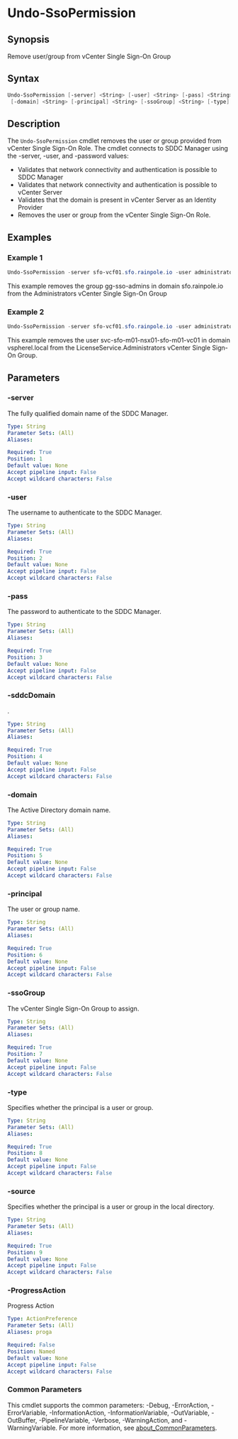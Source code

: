 # Undo-SsoPermission

## Synopsis

Remove user/group from vCenter Single Sign-On Group

## Syntax

```powershell
Undo-SsoPermission [-server] <String> [-user] <String> [-pass] <String> [-sddcDomain] <String>
 [-domain] <String> [-principal] <String> [-ssoGroup] <String> [-type] <String> [-source] <String> [-ProgressAction <ActionPreference>] [<CommonParameters>]
```

## Description

The `Undo-SsoPermission` cmdlet removes the user or group provided from vCenter Single Sign-On Role.
The cmdlet connects to SDDC Manager using the -server, -user, and -password values:

- Validates that network connectivity and authentication is possible to SDDC Manager
- Validates that network connectivity and authentication is possible to vCenter Server
- Validates that the domain is present in vCenter Server as an Identity Provider
- Removes the user or group from the vCenter Single Sign-On Role.

## Examples

### Example 1

```powershell
Undo-SsoPermission -server sfo-vcf01.sfo.rainpole.io -user administrator@vsphere.local -pass VMw@re1! -sddcDomain sfo-m01 -domain sfo.rainpole.io -principal gg-sso-admins -ssoGroup "Administrators" -type group -source external
```

This example removes the group gg-sso-admins in domain sfo.rainpole.io from the Administrators vCenter Single Sign-On Group

### Example 2

```powershell
Undo-SsoPermission -server sfo-vcf01.sfo.rainpole.io -user administrator@vsphere.local -pass VMw@re1! -sddcDomain sfo-m01 -domain vsphere.local -principal svc-sfo-m01-nsx01-sfo-m01-vc01 -ssoGroup "LicenseService.Administrators" -type user -source local
```

This example removes the user svc-sfo-m01-nsx01-sfo-m01-vc01 in domain vspherel.local from the LicenseService.Administrators vCenter Single Sign-On Group.

## Parameters

### -server

The fully qualified domain name of the SDDC Manager.

```yaml
Type: String
Parameter Sets: (All)
Aliases:

Required: True
Position: 1
Default value: None
Accept pipeline input: False
Accept wildcard characters: False
```

### -user

The username to authenticate to the SDDC Manager.

```yaml
Type: String
Parameter Sets: (All)
Aliases:

Required: True
Position: 2
Default value: None
Accept pipeline input: False
Accept wildcard characters: False
```

### -pass

The password to authenticate to the SDDC Manager.

```yaml
Type: String
Parameter Sets: (All)
Aliases:

Required: True
Position: 3
Default value: None
Accept pipeline input: False
Accept wildcard characters: False
```

### -sddcDomain

.

```yaml
Type: String
Parameter Sets: (All)
Aliases:

Required: True
Position: 4
Default value: None
Accept pipeline input: False
Accept wildcard characters: False
```

### -domain

The Active Directory domain name.

```yaml
Type: String
Parameter Sets: (All)
Aliases:

Required: True
Position: 5
Default value: None
Accept pipeline input: False
Accept wildcard characters: False
```

### -principal

The user or group name.

```yaml
Type: String
Parameter Sets: (All)
Aliases:

Required: True
Position: 6
Default value: None
Accept pipeline input: False
Accept wildcard characters: False
```

### -ssoGroup

The vCenter Single Sign-On Group to assign.

```yaml
Type: String
Parameter Sets: (All)
Aliases:

Required: True
Position: 7
Default value: None
Accept pipeline input: False
Accept wildcard characters: False
```

### -type

Specifies whether the principal is a user or group.

```yaml
Type: String
Parameter Sets: (All)
Aliases:

Required: True
Position: 8
Default value: None
Accept pipeline input: False
Accept wildcard characters: False
```

### -source

Specifies whether the principal is a user or group in the local directory.

```yaml
Type: String
Parameter Sets: (All)
Aliases:

Required: True
Position: 9
Default value: None
Accept pipeline input: False
Accept wildcard characters: False
```

### -ProgressAction

Progress Action

```yaml
Type: ActionPreference
Parameter Sets: (All)
Aliases: proga

Required: False
Position: Named
Default value: None
Accept pipeline input: False
Accept wildcard characters: False
```

### Common Parameters

This cmdlet supports the common parameters: -Debug, -ErrorAction, -ErrorVariable, -InformationAction, -InformationVariable, -OutVariable, -OutBuffer, -PipelineVariable, -Verbose, -WarningAction, and -WarningVariable. For more information, see [about_CommonParameters](http://go.microsoft.com/fwlink/?LinkID=113216).
